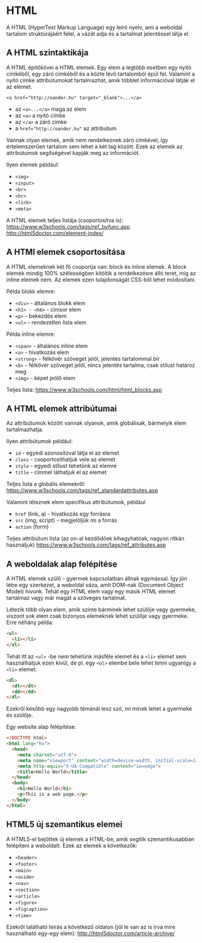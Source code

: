 # HTML

A HTML (HyperText Markup Language) egy leíró nyelv, ami a weboldal tartalom struktúrájáért felel, a vázát adja és a tartalmat jelentéssel látja el.

## A HTML szintaktikája

A HTML építőkövei a HTML elemek. Egy elem a legtöbb esetben egy nyitó címkéből, egy záró címkéből és a közte lévő tartalomból épül fel. Valamint a nyitó címke attribútumokat tartalmazhat, amik többlet információval látják el az elemet.

`<a href="http://oander.hu" target="_blank">...</a>`

- az `<a>...</a>` maga az elem
- az `<a>` a nyitó címke
- az `</a>` a záró címke
- a `href="http://oander.hu"` az attribútum

Vannak olyan elemek, amik nem rendelkeznek záró címkével, így értelemszerűen tartalom sem lehet a két tag között. Ezek az elemek az attribútumok segítségével kapják meg az információt.

Ilyen elemek például:

- `<img>`
- `<input>`
- `<br>`
- `<hr>`
- `<link>`
- `<meta>`

A HTML elemek teljes listája (csoportosítva is):
https://www.w3schools.com/tags/ref_byfunc.asp
http://html5doctor.com/element-index/

## A HTMl elemek csoportosítása

A HTML elemeknek két fő csoportja van: block és inline elemek. A block elemek mindig 100% szélességben kitöltik a rendelkezésre álló teret, míg az inline elemek nem. Az elemek ezen tulajdonságát CSS-ből lehet módosítani.

Példa blokk elemre:

- `<div>` - általános blokk elem
- `<h1> - <h6>` - címsor elem
- `<p>` - bekezdés elem
- `<ul>` - rendezetlen lista elem

Példa inline elemre:

- `<span>` - általános inline elem
- `<a>` - hivatkozás elem
- `<strong>` - félkövér szöveget jelöl, jelentés tartalommal bír
- `<b>` - félkövér szöveget jelöl, nincs jelentés tartalma, csak stílust határoz meg
- `<img>` - képet jeölő elem

Teljes lista:
https://www.w3schools.com/html/html_blocks.asp

## A HTML elemek attribútumai

Az attribútumok között vannak olyanok, amik globálisak, bármelyik elem tartalmazhatja.

Ilyen attribútumok például:

- `id` - egyedi azonosítóval látja el az elemet
- `class` - csoportosíthatjuk vele az elemet
- `style` - egyedi stílust tehetünk az elemre
- `title` - címmel láthatjuk el az elemet

Teljes lista a globális elemekről:
https://www.w3schools.com/tags/ref_standardattributes.asp

Valamint léteznek elem specifikus attribútumok, például

- `href` (link, a) - hivatkozás egy forrásra
- `src` (img, script) - megjelöljük mi a forrás
- `action` (form)

Teljes attribútum lista (az on-al kezdődőek kihagyhatóak, nagyon ritkán használjuk)
https://www.w3schools.com/tags/ref_attributes.asp

## A weboldalak alap felépítése

A HTML elemek szülő - gyermek kapcsolatban állnak egymással. Így jön létre egy szerkezet, a weboldal váza, amit DOM-nak (Document Object Model) hívunk. Tehát egy HTML elem vagy egy másik HTML elemet tartalmaz vagy már magát a szöveges tartalmat.

Létezik több olyan elem, amik szinte bárminek lehet szülője vagy gyermeke, viszont sok elem csak bizonyos elemeknek lehet szülője vagy gyermeke. Erre néhány példa:

```html
<ul>
  <li></li>
</ul>
```

Tehát itt az `<ul>` -be nem tehetünk másféle elemet és a `<li>` elemet sem használhatjuk ezen kívül, de pl. egy `<ol>` elembe bele lehet tenni ugyanígy a `<li>` elemet.

```html
<dl>
  <dt></dt>
  <dd></dd>
</dl>
```

Ezekről később egy nagyobb témánál lesz szó, mi minek lehet a gyermeke és szülője.

Egy website alap felépítése:

```html
<!DOCTYPE html>
<html lang="hu">
  <head>
    <meta charset="utf-8">
    <meta name="viewport" content="width=device-width, initial-scale=1.0">
    <meta http-equiv="X-UA-Compatible" content="ie=edge">
    <title>Hello World</title>
  </head>
  <body>
    <h1>Hello World</h1>
    <p>This is a web page.</p>
  </body>
</html>
```

## HTML5 új szemantikus elemei

A HTML5-el bejöttek új elemek a HTML-be, amik segítik szemantikusabban felépíteni a weboldalt. Ezek az elemek a következők:

- `<header>`
- `<footer>`
- `<main>`
- `<aside>`
- `<nav>`
- `<section>`
- `<article>`
- `<figure>`
- `<figcaption>`
- `<time>`

Ezekről található leírás a következő oldalon (jól le van az is írva mire használható egy-egy elem):
http://html5doctor.com/article-archive/
